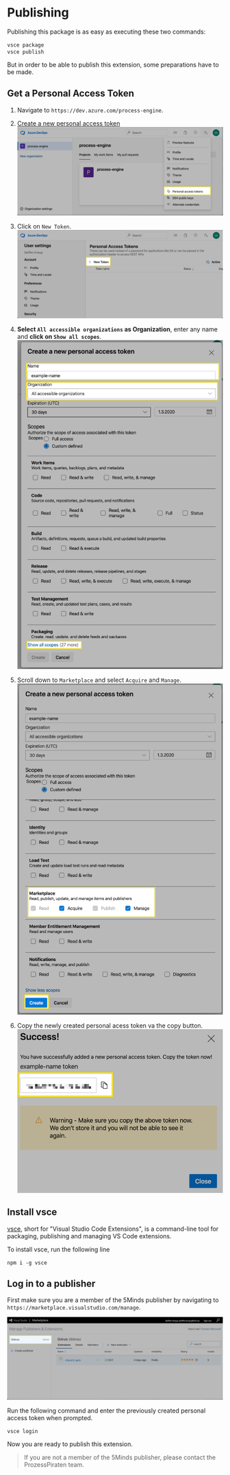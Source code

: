 # Publishing

Publishing this package is as easy as executing these two commands:
```
vsce package
vsce publish
```

But in order to be able to publish this extension, some preparations have to be made.

## Get a Personal Access Token

1. Navigate to `https://dev.azure.com/process-engine`.

1. [Create a new personal access token](https://dev.azure.com/process-engine/_usersSettings/tokens)
![](res/1_Azure-Menu-PAT.png)

1. Click on `New Token`.
![](res/2_Azure-PAT-NewToken.png)

1. **Select `All accessible organizations` as Organization**, enter any name and **click on `Show all scopes`**.
![](res/3_PAT-NewToken-Main.png)

1. Scroll down to `Marketplace` and select `Acquire` and `Manage`.
![](res/4_PAT-NewToken-Scopes.png)

1. Copy the newly created personal acess token va the copy button.
![](res/5_PAT-NewToken-CopyToken.png)

## Install vsce

[vsce](https://github.com/microsoft/vscode-vsce), short for "Visual Studio Code Extensions", is a command-line tool for packaging, publishing and managing VS Code extensions.

To install vsce, run the following line
```
npm i -g vsce
```

## Log in to a publisher

First make sure you are a member of the 5Minds publisher by navigating to `https://marketplace.visualstudio.com/manage`.

![](res/6_Azure-ManagePublisher.png)

Run the following command and enter the previously created personal access token when prompted.

```
vsce login
```

Now you are ready to publish this extension.

> If you are not a member of the 5Minds publisher, please contact the ProzessPiraten team.
